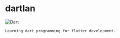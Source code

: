 #  **__dartlan__**

![Dart](https://www.google.com/search?tbm=isch&tbs=ift:svg&q=Flutter#imgrc=OctICIquOnDAHM)







    Learning dart programming for flutter development.
